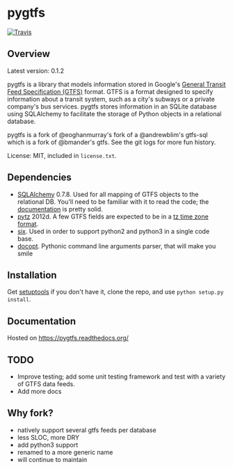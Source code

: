 pygtfs
========

[![Travis](https://img.shields.io/travis/jarondl/pygtfs/master.svg?style=flat-square)](https://travis-ci.org/jarondl/pygtfs)


Overview
--------

Latest version: 0.1.2

pygtfs is a library that models information stored in Google's
[General Transit Feed Specification (GTFS)](https://developers.google.com/transit/)
format. GTFS is a format designed to specify information about a transit
system, such as a city's subways or a private company's bus services. pygtfs
stores information in an SQLite database using SQLAlchemy to facilitate the
storage of Python objects in a relational database. 

pygtfs is a fork of @eoghanmurray's fork of a @andrewblim's gtfs-sql which is
a fork of @bmander's gtfs. See the git logs for more fun history.

License: MIT, included in `license.txt`.


Dependencies
------------

- [SQLAlchemy](http://www.sqlalchemy.org/) 0.7.8. Used for all mapping of GTFS
  objects to the relational DB. You'll need to be familiar with it to read the
  code; the [documentation](http://docs.sqlalchemy.org/) is pretty solid. 
- [pytz](http://pytz.sourceforge.net/) 2012d. A few GTFS fields are expected
  to be in a [tz time zone format](http://en.wikipedia.org/wiki/List_of_tz_database_time_zones). 
- [six](http://pythonhosted.org/six/). Used in order to support python2 and
  python3 in a single code base.
- [docopt](http://docopt.org/). Pythonic command line arguments parser, that
  will make you smile

Installation
------------

Get [setuptools](http://pypi.python.org/pypi/setuptools) if you don't have it,
clone the repo, and use `python setup.py install`.

Documentation
-------------
Hosted on https://pygtfs.readthedocs.org/

TODO
-----

- Improve testing; add some unit testing framework and test with a variety of GTFS data feeds. 
- Add more docs

Why fork?
--------------
- natively support several gtfs feeds per database
- less SLOC, more DRY
- add python3 support
- renamed to a more generic name
- will continue to maintain
